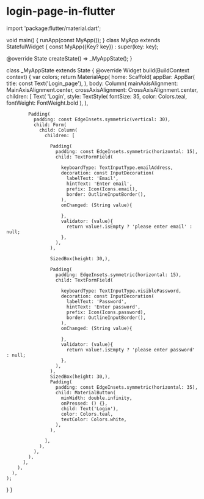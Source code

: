 # login-page-in-flutter
import 'package:flutter/material.dart';

void main() {
  runApp(const MyApp());
}
class MyApp extends StatefulWidget {
  const MyApp({Key? key}) : super(key: key);

  @override
  State<MyApp> createState() => _MyAppState();
}

class _MyAppState extends State<MyApp> {
  @override
  Widget build(BuildContext context) {
    var colors;
    return MaterialApp(
      home: Scaffold(
        appBar: AppBar(
          title: const Text('Login_page'),
        ),
        body: Column(
          mainAxisAlignment: MainAxisAlignment.center,
          crossAxisAlignment: CrossAxisAlignment.center,
          children: [
            Text(
              'Login',
              style: TextStyle(
                fontSize: 35,
                color: Colors.teal,
                fontWeight: FontWeight.bold
              ),
            ),

            Padding(
              padding: const EdgeInsets.symmetric(vertical: 30),
              child: Form(
                child: Column(
                  children: [

                    Padding(
                      padding: const EdgeInsets.symmetric(horizontal: 15),
                      child: TextFormField(

                        keyboardType: TextInputType.emailAddress,
                        decoration: const InputDecoration(
                          labelText: 'Email',
                          hintText: 'Enter email',
                          prefix: Icon(Icons.email),
                          border: OutlineInputBorder(),
                        ),
                        onChanged: (String value){

                        },
                        validator: (value){
                          return value!.isEmpty ? 'please enter email' : null;
                        },
                      ),
                    ),

                    SizedBox(height: 30,),

                    Padding(
                      padding: EdgeInsets.symmetric(horizontal: 15),
                      child: TextFormField(

                        keyboardType: TextInputType.visiblePassword,
                        decoration: const InputDecoration(
                          labelText: 'Password',
                          hintText: 'Enter password',
                          prefix: Icon(Icons.password),
                          border: OutlineInputBorder(),
                        ),
                        onChanged: (String value){

                        },
                        validator: (value){
                          return value!.isEmpty ? 'please enter password' : null;
                        },
                      ),
                    ),
                    SizedBox(height: 30,),
                    Padding(
                      padding: const EdgeInsets.symmetric(horizontal: 35),
                      child: MaterialButton(
                        minWidth: double.infinity,
                        onPressed: () {},
                        child: Text('Login'),
                        color: Colors.teal,
                        textColor: Colors.white,
                      ),
                    ),

                  ],
                ),
              ),
            ),
          ],
        ),
      ),
    );
   }
}
